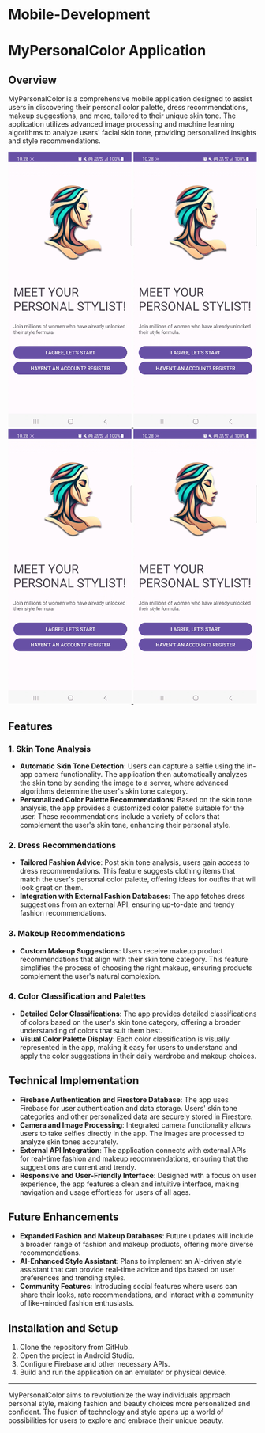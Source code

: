# Mobile-Development

# MyPersonalColor Application

## Overview
MyPersonalColor is a comprehensive mobile application designed to assist users in discovering their personal color palette, dress recommendations, makeup suggestions, and more, tailored to their unique skin tone. The application utilizes advanced image processing and machine learning algorithms to analyze users' facial skin tone, providing personalized insights and style recommendations.

<a href="https://drive.google.com/file/d/1NhPWN-GuwRsbOH-nsVPTil47938_W-VU/view?usp=sharing">
    <img src="https://github.com/Mypersonalcolorss/Mobile-Development/blob/master/thumbnail.png" width="250" alt="Thumbnail Alt Text">
</a>
<a href="https://drive.google.com/file/d/1NhPWN-GuwRsbOH-nsVPTil47938_W-VU/view?usp=sharing">
    <img src="https://github.com/Mypersonalcolorss/Mobile-Development/blob/master/thumbnail.png" width="250" alt="Thumbnail Alt Text">
</a>
<a href="https://drive.google.com/file/d/1NhPWN-GuwRsbOH-nsVPTil47938_W-VU/view?usp=sharing">
    <img src="https://github.com/Mypersonalcolorss/Mobile-Development/blob/master/thumbnail.png" width="250" alt="Thumbnail Alt Text">
</a>
<a href="https://drive.google.com/file/d/1NhPWN-GuwRsbOH-nsVPTil47938_W-VU/view?usp=sharing">
    <img src="https://github.com/Mypersonalcolorss/Mobile-Development/blob/master/thumbnail.png" width="250" alt="Thumbnail Alt Text">
</a>

## Features

### 1. Skin Tone Analysis
- **Automatic Skin Tone Detection**: Users can capture a selfie using the in-app camera functionality. The application then automatically analyzes the skin tone by sending the image to a server, where advanced algorithms determine the user's skin tone category.
- **Personalized Color Palette Recommendations**: Based on the skin tone analysis, the app provides a customized color palette suitable for the user. These recommendations include a variety of colors that complement the user's skin tone, enhancing their personal style.

### 2. Dress Recommendations
- **Tailored Fashion Advice**: Post skin tone analysis, users gain access to dress recommendations. This feature suggests clothing items that match the user's personal color palette, offering ideas for outfits that will look great on them.
- **Integration with External Fashion Databases**: The app fetches dress suggestions from an external API, ensuring up-to-date and trendy fashion recommendations.

### 3. Makeup Recommendations
- **Custom Makeup Suggestions**: Users receive makeup product recommendations that align with their skin tone category. This feature simplifies the process of choosing the right makeup, ensuring products complement the user's natural complexion.

### 4. Color Classification and Palettes
- **Detailed Color Classifications**: The app provides detailed classifications of colors based on the user's skin tone category, offering a broader understanding of colors that suit them best.
- **Visual Color Palette Display**: Each color classification is visually represented in the app, making it easy for users to understand and apply the color suggestions in their daily wardrobe and makeup choices.

## Technical Implementation

- **Firebase Authentication and Firestore Database**: The app uses Firebase for user authentication and data storage. Users' skin tone categories and other personalized data are securely stored in Firestore.
- **Camera and Image Processing**: Integrated camera functionality allows users to take selfies directly in the app. The images are processed to analyze skin tones accurately.
- **External API Integration**: The application connects with external APIs for real-time fashion and makeup recommendations, ensuring that the suggestions are current and trendy.
- **Responsive and User-Friendly Interface**: Designed with a focus on user experience, the app features a clean and intuitive interface, making navigation and usage effortless for users of all ages.

## Future Enhancements

- **Expanded Fashion and Makeup Databases**: Future updates will include a broader range of fashion and makeup products, offering more diverse recommendations.
- **AI-Enhanced Style Assistant**: Plans to implement an AI-driven style assistant that can provide real-time advice and tips based on user preferences and trending styles.
- **Community Features**: Introducing social features where users can share their looks, rate recommendations, and interact with a community of like-minded fashion enthusiasts.

## Installation and Setup

1. Clone the repository from GitHub.
2. Open the project in Android Studio.
3. Configure Firebase and other necessary APIs.
4. Build and run the application on an emulator or physical device.
---

MyPersonalColor aims to revolutionize the way individuals approach personal style, making fashion and beauty choices more personalized and confident. The fusion of technology and style opens up a world of possibilities for users to explore and embrace their unique beauty.
